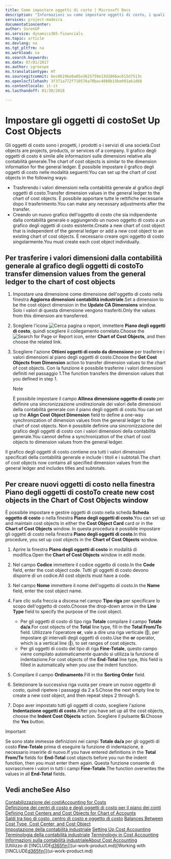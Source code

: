 ```yaml
---
title: Come impostare oggetti di costo | Microsoft Docs
description: "Informazioni su come impostare oggetti di costo, i quali sono simili alle dimensioni relative alla contabilità generale."
services: project-madeira
documentationcenter: 
author: SorenGP
ms.service: dynamics365-financials
ms.topic: article
ms.devlang: na
ms.tgt_pltfrm: na
ms.workload: na
ms.search.keywords: 
ms.date: 07/01/2017
ms.author: sgroespe
ms.translationtype: HT
ms.sourcegitcommit: bec0619be0a65e3625759e13d2866ac615d7513c
ms.openlocfilehash: 3f371a772f710576a70bac4808b15be091a61d66
ms.contentlocale: it-it
ms.lasthandoff: 01/30/2018

---
```

# <a name="set-up-cost-objects"></a><span data-ttu-id="8f3e1-103">Impostare gli oggetti di costo</span><span class="sxs-lookup"><span data-stu-id="8f3e1-103">Set Up Cost Objects</span></span>
<span data-ttu-id="8f3e1-104">Gli oggetti di costo sono i progetti, i prodotti o i servizi di una società.</span><span class="sxs-lookup"><span data-stu-id="8f3e1-104">Cost objects are projects, products, or services of a company.</span></span> <span data-ttu-id="8f3e1-105">Il grafico degli oggetti di costo è simile alle informazioni sulle dimensioni relative alla contabilità generale.</span><span class="sxs-lookup"><span data-stu-id="8f3e1-105">The chart of cost objects is similar to the dimension information for the general ledger.</span></span> <span data-ttu-id="8f3e1-106">È possibile impostare il grafico degli oggetti di costo nelle modalità seguenti:</span><span class="sxs-lookup"><span data-stu-id="8f3e1-106">You can set up the chart of cost objects in the following ways:</span></span>  

* <span data-ttu-id="8f3e1-107">Trasferendo i valori dimensioni nella contabilità generale al grafico degli oggetti di costo.</span><span class="sxs-lookup"><span data-stu-id="8f3e1-107">Transfer dimension values in the general ledger to the chart of cost objects.</span></span> <span data-ttu-id="8f3e1-108">È possibile apportare tutte le rettifiche necessarie dopo il trasferimento.</span><span class="sxs-lookup"><span data-stu-id="8f3e1-108">You can make any necessary adjustments after the transfer.</span></span>  
* <span data-ttu-id="8f3e1-109">Creando un nuovo grafico dell'oggetto di costo che sia indipendente dalla contabilità generale o aggiungendo un nuovo oggetto di costo a un grafico degli oggetti di costo esistente.</span><span class="sxs-lookup"><span data-stu-id="8f3e1-109">Create a new chart of cost object that is independent of the general ledger or add a new cost object to an existing chart of cost objects.</span></span> <span data-ttu-id="8f3e1-110">È necessario creare ogni oggetto di costo singolarmente.</span><span class="sxs-lookup"><span data-stu-id="8f3e1-110">You must create each cost object individually.</span></span>  

## <a name="to-transfer-dimension-values-from-the-general-ledger-to-the-chart-of-cost-objects"></a><span data-ttu-id="8f3e1-111">Per trasferire i valori dimensioni dalla contabilità generale al grafico degli oggetti di costo</span><span class="sxs-lookup"><span data-stu-id="8f3e1-111">To transfer dimension values from the general ledger to the chart of cost objects</span></span>  
1.  <span data-ttu-id="8f3e1-112">Impostare una dimensione come dimensione dell'oggetto di costo nella finestra **Aggiorna dimensioni contabilità industriale**.</span><span class="sxs-lookup"><span data-stu-id="8f3e1-112">Set a dimension to be the cost object dimension in the **Update CA Dimensions** window.</span></span> <span data-ttu-id="8f3e1-113">Solo i valori di questa dimensione vengono trasferiti.</span><span class="sxs-lookup"><span data-stu-id="8f3e1-113">Only the values from this dimension are transferred.</span></span>  
2.  <span data-ttu-id="8f3e1-114">Scegliere l'icona ![Cerca pagina o report](media/ui-search/search_small.png "icona Cerca pagina o report"), immettere **Piano degli oggetti di costo**, quindi scegliere il collegamento correlato.</span><span class="sxs-lookup"><span data-stu-id="8f3e1-114">Choose the ![Search for Page or Report](media/ui-search/search_small.png "Search for Page or Report icon") icon, enter **Chart of Cost Objects**, and then choose the related link.</span></span>  
3.  <span data-ttu-id="8f3e1-115">Scegliere l'azione **Ottieni oggetti di costo da dimensione** per trasferire i valori dimensioni al piano degli oggetti di costo.</span><span class="sxs-lookup"><span data-stu-id="8f3e1-115">Choose the **Get Cost Objects from Dimension** action to transfer dimension values to the chart of cost objects.</span></span> <span data-ttu-id="8f3e1-116">Con la funzione è possibile trasferire i valori dimensioni definiti nel passaggio 1.</span><span class="sxs-lookup"><span data-stu-id="8f3e1-116">The function transfers the dimension values that you defined in step 1.</span></span>  

    > [!NOTE]  
    >  <span data-ttu-id="8f3e1-117">È possibile impostare il campo **Allinea dimensione oggetto di costo** per definire una sincronizzazione unidirezionale dei valori delle dimensioni della contabilità generale con il piano degli oggetti di costo.</span><span class="sxs-lookup"><span data-stu-id="8f3e1-117">You can set up the **Align Cost Object Dimension**  field to define a one-way synchronization of dimension values from the general ledger to the chart of cost objects.</span></span> <span data-ttu-id="8f3e1-118">Non è possibile definire una sincronizzazione del grafico degli oggetti di costo con i valori dimensioni della contabilità generale.</span><span class="sxs-lookup"><span data-stu-id="8f3e1-118">You cannot define a synchronization of the chart of cost objects to dimension values from the general ledger.</span></span>  

<span data-ttu-id="8f3e1-119">Il grafico degli oggetti di costo contiene ora tutti i valori dimensioni specificati della contabilità generale e include i titoli e i subtotali.</span><span class="sxs-lookup"><span data-stu-id="8f3e1-119">The chart of cost objects now contains all specified dimension values from the general ledger and includes titles and subtotals.</span></span>  

## <a name="to-create-new-cost-objects-in-the-chart-of-cost-objects-window"></a><span data-ttu-id="8f3e1-120">Per creare nuovi oggetti di costo nella finestra Piano degli oggetti di costo</span><span class="sxs-lookup"><span data-stu-id="8f3e1-120">To create new cost objects in the Chart of Cost Objects window</span></span>  
<span data-ttu-id="8f3e1-121">È possibile impostare e gestire oggetti di costo nella scheda **Scheda oggetto di costo** o nella finestra **Piano degli oggetti di costo**.</span><span class="sxs-lookup"><span data-stu-id="8f3e1-121">You can set up and maintain cost objects in either the **Cost Object Card** card or in the **Chart of Cost Objects** window.</span></span> <span data-ttu-id="8f3e1-122">In questa procedura è possibile impostare gli oggetti di costo nella finestra  **Piano degli oggetti di costo**.</span><span class="sxs-lookup"><span data-stu-id="8f3e1-122">In this procedure, you set up cost objects in the **Chart of Cost Objects** window.</span></span>  

1.  <span data-ttu-id="8f3e1-123">Aprire la finestra **Piano degli oggetti di costo** in modalità di modifica.</span><span class="sxs-lookup"><span data-stu-id="8f3e1-123">Open the **Chart of Cost Objects** window in edit mode.</span></span>  
2.  <span data-ttu-id="8f3e1-124">Nel campo  **Codice** immettere il codice oggetto di costo.</span><span class="sxs-lookup"><span data-stu-id="8f3e1-124">In the **Code** field, enter the cost object code.</span></span> <span data-ttu-id="8f3e1-125">Tutti gli oggetti di costo devono disporre di un codice.</span><span class="sxs-lookup"><span data-stu-id="8f3e1-125">All cost objects must have a code.</span></span>  
3.  <span data-ttu-id="8f3e1-126">Nel campo **Nome** immettere il nome dell'oggetto di costo.</span><span class="sxs-lookup"><span data-stu-id="8f3e1-126">In the **Name** field, enter the cost object name.</span></span>  
4.  <span data-ttu-id="8f3e1-127">Fare clic sulla freccia a discesa nel campo **Tipo riga** per specificare lo scopo dell'oggetto di costo.</span><span class="sxs-lookup"><span data-stu-id="8f3e1-127">Choose the drop-down arrow in the **Line Type** field to specify the purpose of the cost object.</span></span>  

    * <span data-ttu-id="8f3e1-128">Per gli oggetti di costo di tipo riga **Totale** compilare il campo **Totale da/a**.</span><span class="sxs-lookup"><span data-stu-id="8f3e1-128">For cost objects of the **Total** line type, fill in the **Total From/To** field.</span></span> <span data-ttu-id="8f3e1-129">Utilizzare l'operatore **or**, vale a dire una riga verticale (**&#124;**), per impostare gli intervalli degli oggetti di costo.</span><span class="sxs-lookup"><span data-stu-id="8f3e1-129">Use the **or** operator, which is a vertical line (**&#124;**), to set ranges of cost objects.</span></span>  
    * <span data-ttu-id="8f3e1-130">Per gli oggetti di costo del tipo di riga **Fine-Totale**, questo campo viene compilato automaticamente quando si utilizza la funzione di indentazione.</span><span class="sxs-lookup"><span data-stu-id="8f3e1-130">For cost objects of the **End-Total** line type, this field is filled in automatically when you use  the indent function.</span></span>  
5.  <span data-ttu-id="8f3e1-131">Compilare il campo **Ordinamento**.</span><span class="sxs-lookup"><span data-stu-id="8f3e1-131">Fill in the **Sorting Order** field.</span></span>  
6.  <span data-ttu-id="8f3e1-132">Selezionare la successiva riga vuota per creare un nuovo oggetto di costo, quindi ripetere i passaggi da 2 a 5.</span><span class="sxs-lookup"><span data-stu-id="8f3e1-132">Chose the next empty line to create a new cost object, and then repeat steps 2 through 5.</span></span>  
7.  <span data-ttu-id="8f3e1-133">Dopo aver impostato tutti gli oggetti di costo, scegliere l'azione **Indentazione oggetti di costo**.</span><span class="sxs-lookup"><span data-stu-id="8f3e1-133">After you have set up all the cost objects, choose the **Indent Cost Objects** action.</span></span> <span data-ttu-id="8f3e1-134">Scegliere il pulsante **Sì**.</span><span class="sxs-lookup"><span data-stu-id="8f3e1-134">Choose the **Yes** button.</span></span>  

> [!IMPORTANT]  
>  <span data-ttu-id="8f3e1-135">Se sono state immesse definizioni nei campi **Totale da/a** per gli oggetti di costo **Fine-Totale** prima di eseguire la funzione di indentazione, è necessario inserirle di nuovo.</span><span class="sxs-lookup"><span data-stu-id="8f3e1-135">If you have entered definitions in the **Total From/To** fields for **End-Total** cost objects before you run the indent function, then you must enter them again.</span></span> <span data-ttu-id="8f3e1-136">Questa funzione consente di sovrascrivere i valori in tutti i campi **Fine-Totale**.</span><span class="sxs-lookup"><span data-stu-id="8f3e1-136">The function overwrites the values in all **End-Total** fields.</span></span>  

## <a name="see-also"></a><span data-ttu-id="8f3e1-137">Vedi anche</span><span class="sxs-lookup"><span data-stu-id="8f3e1-137">See Also</span></span>  
[<span data-ttu-id="8f3e1-138">Contabilizzazione dei costi</span><span class="sxs-lookup"><span data-stu-id="8f3e1-138">Accounting for Costs</span></span>](finance-manage-cost-accounting.md)  
<span data-ttu-id="8f3e1-139">[Definizione dei centri di costo e degli oggetti di costo per il piano dei conti](finance-defining-cost-centers-and-cost-objects-for-chart-of-accounts.md) </span><span class="sxs-lookup"><span data-stu-id="8f3e1-139">[Defining Cost Centers and Cost Objects for Chart of Accounts](finance-defining-cost-centers-and-cost-objects-for-chart-of-accounts.md) </span></span>  
<span data-ttu-id="8f3e1-140">[Saldi tra tipo di costo, centro di costo e oggetto di costo](finance-balances-between-cost-type-cost-center-and-cost-object.md) </span><span class="sxs-lookup"><span data-stu-id="8f3e1-140">[Balances Between Cost Type, Cost Center, and Cost Object](finance-balances-between-cost-type-cost-center-and-cost-object.md) </span></span>  
<span data-ttu-id="8f3e1-141">[Impostazione della contabilità industriale](finance-set-up-cost-accounting.md) </span><span class="sxs-lookup"><span data-stu-id="8f3e1-141">[Setting Up Cost Accounting](finance-set-up-cost-accounting.md) </span></span>  
<span data-ttu-id="8f3e1-142">[Terminologia della contabilità industriale](finance-terminology-in-cost-accounting.md) </span><span class="sxs-lookup"><span data-stu-id="8f3e1-142">[Terminology in Cost Accounting](finance-terminology-in-cost-accounting.md) </span></span>  
[<span data-ttu-id="8f3e1-143">Informazioni sulla contabilità industriale</span><span class="sxs-lookup"><span data-stu-id="8f3e1-143">About Cost Accounting</span></span>](finance-about-cost-accounting.md)  
<span data-ttu-id="8f3e1-144">[Utilizzo di [!INCLUDE[d365fin](includes/d365fin_md.md)]](ui-work-product.md)</span><span class="sxs-lookup"><span data-stu-id="8f3e1-144">[Working with [!INCLUDE[d365fin](includes/d365fin_md.md)]](ui-work-product.md)</span></span>

